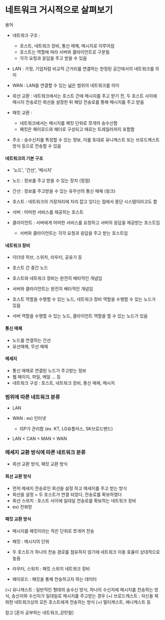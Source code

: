 # 네트워크 거시적으로 살펴보기

용어

- 네트워크 구조 :

  - 호스트, 네트워크 장비, 통신 매체, 메시지로 이루어짐
  - 호스트는 역할에 따라 서버와 클라이언트로 구분됨
  - 각각 요청과 응답을 주고 받을 수 있음

- LAN : 가정, 기업처럼 비교적 근거리를 연결하는 한정된 공간에서의 네트워크를 의미
- WAN : LAN을 연결할 수 있는 넓은 범위의 네트워크를 의미
- 회선 교환 : 네트워크에서는 호스트 간에 메시지를 주고 받기 전, 두 호스트 사이에 메시지 전송로인 회선을 설정한 뒤 해당 전송로를 통해 메시지를 주고 받음
- 패킷 교환 :
  - 네트워크에서는 메시지를 패킷 단위로 쪼개어 송수신함
  - 패킷은 페이로드와 헤더로 구성되고 때로는 트레일러까지 포함함
- 주소 : 송수신지를 특정할 수 있는 정보, 이를 토대로 유니캐스트 또는 브로드캐스트 방식 등으로 전송할 수 있음

#### 네트워크의 기본 구조

- '노드', '간선', '메시지'
- 노드 : 정보를 주고 받을 수 있는 장치 (정점)
- 간선 : 정보를 주고받을 수 있는 유무선의 통신 매체 (링크)

- 호스트 : 네트워크의 가장자리에 자리 잡고 있다는 점에서 종단 시스템이라고도 함
- 서버 : 어떠한 서비스를 제공하는 호스트
- 클라이언트 : 서버에게 어떠한 서비스를 요청하고 서버의 응답을 제공받는 호스트임
  - 서버와 클라이언트는 각각 요청과 응답을 주고 받는 호스트임

#### 네트워크 장비

- 이더넷 허브, 스위치, 라우터, 공유기 등
- 호스트 간 중간 노드

- 호스트와 네트워크 장비는 완전히 배타적인 개념임
- 서버와 클라이언트는 완전히 배타적인 개념임
- 호스트 역할을 수행할 수 있는 노드, 네트워크 장비 역할을 수행할 수 있는 노드가 있음
- 서버 역할을 수행할 수 있는 노드, 클라이언트 역할을 할 수 있는 노드가 있음

#### 통신 매체

- 노드를 연결하는 간선
- 유선매체, 무선 매체

#### 메세지

- 통신 매체로 연결된 노드가 주고받는 정보
- 웹 페이지, 파일, 메일 ... 등
- 네트워크 구성 : 호스트, 네트워크 장비, 통신 매체, 메시지

### 범위에 따른 네트워크 분류

- LAN
- WAN : ex) 인터넷

  - ISP가 관리함 (ex. KT, LG유플러스, SK브로드밴드)

- LAN < CAN < MAN < WAN

### 메세지 교환 방식에 따른 네트워크 분류

- 회선 교환 방식, 패킷 교환 방식

#### 회선 교환 방식

- 먼저 메세지 전송로인 회선을 설정 하고 메세지를 주고 받는 방식
- 회선을 설정 = 두 호스트가 연결 되었다, 전송로를 확보하였다
- 회선 스위치 : 호스트 사이에 일대일 전송로를 확보하는 네트워크 장비
- ex) 전화망

#### 패킷 교환 방식

- 메시지를 패킷이라는 작은 단위로 쪼개어 전송
- 패킷 : 메시지의 단위
- 두 호스트가 하나의 전송 경로를 점유하지 않기에 네트워크 이용 효율이 상대적으로 높음
- 라우터, 스위치 : 패킷 스위치 네트워크 장비

- 페이로드 : 패킷을 통해 전송하고자 하는 데이터

(+) 유니캐스트 : 일반적인 형태의 송수신 방식, 하나의 수신지에 메시지를 전송하는 방식, 송신지와 수신지가 일대일로 메시지를 주고받는 경우
(+) 브로드캐스트 : 자신을 제외한 네트워크상의 모든 호스트에게 전송하는 방식
(+) 멀티캐스트, 애니캐스트 등

참고 [혼자 공부하는 네트워크_강민철]
